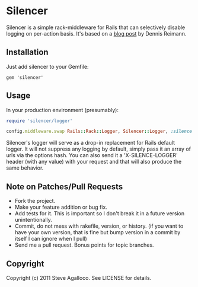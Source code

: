 Silencer
========

Silencer is a simple rack-middleware for Rails that can selectively disable logging on per-action basis.  It's based on a [blog post](http://dennisreimann.de/blog/silencing-the-rails-log-on-a-per-action-basis/) by Dennis Reimann.

Installation
------------

Just add silencer to your Gemfile:

    gem 'silencer'

Usage
-----

In your production environment (presumably):

```ruby
require 'silencer/logger'

config.middleware.swap Rails::Rack::Logger, Silencer::Logger, :silence => ["/noisy/action.json"]
```

Silencer's logger will serve as a drop-in replacement for Rails default logger.  It will not suppress any logging by default, simply pass it an array of urls via the options hash.  You can also send it a 'X-SILENCE-LOGGER' header (with any value) with your request and that will also produce the same behavior.

Note on Patches/Pull Requests
-----------------------------

* Fork the project.
* Make your feature addition or bug fix.
* Add tests for it. This is important so I don't break it in a
  future version unintentionally.
* Commit, do not mess with rakefile, version, or history.
  (if you want to have your own version, that is fine but bump version in a commit by itself I can ignore when I pull)
* Send me a pull request. Bonus points for topic branches.

Copyright
---------

Copyright (c) 2011 Steve Agalloco. See LICENSE for details.